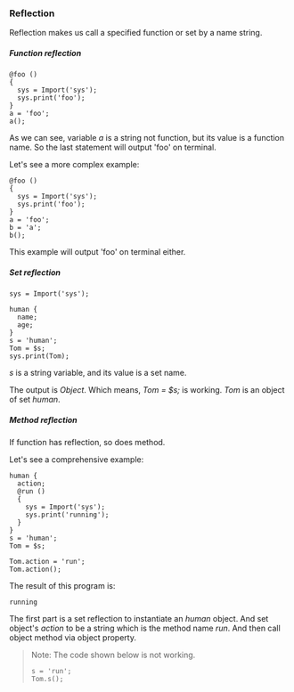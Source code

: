 ### Reflection

Reflection makes us call a specified function or set by a name string.



##### Function reflection

```
@foo ()
{
  sys = Import('sys');
  sys.print('foo');
}
a = 'foo';
a();
```

As we can see, variable *a* is a string not function, but its value is a function name. So the last statement will output 'foo' on terminal.

Let's see a more complex example:

```
@foo ()
{
  sys = Import('sys');
  sys.print('foo');
}
a = 'foo';
b = 'a';
b();
```

This example will output 'foo' on terminal either.



##### Set reflection

```
sys = Import('sys');

human {
  name;
  age;
}
s = 'human';
Tom = $s;
sys.print(Tom);
```

*s* is a string variable, and its value is a set name.

The output is *Object*. Which means, *Tom = $s;* is working. *Tom* is an object of set *human*.



##### Method reflection

If function has reflection, so does method.

Let's see a comprehensive example:

```
human {
  action;
  @run ()
  {
    sys = Import('sys');
    sys.print('running');
  }
}
s = 'human';
Tom = $s;

Tom.action = 'run';
Tom.action();
```

The result of this program is:

```
running
```

The first part is a set reflection to instantiate an *human* object. And set object's *action* to be a string which is the method name *run*. And then call object method via object property.

> Note: The code shown below is not working.
>
> ```
> s = 'run';
> Tom.s();
> ```

